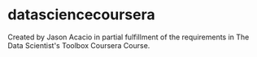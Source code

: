 datasciencecoursera
===================

Created by Jason Acacio in partial fulfillment of the requirements in The Data Scientist's Toolbox Coursera Course.
